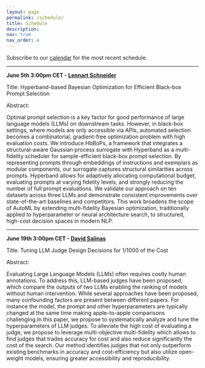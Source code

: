 ```yaml
---
layout: page
permalink: /schedule/
title: Schedule
description: 
nav: true
nav_order: 4
---
```



Subscribe to our [calendar](https://calendar.google.com/calendar/u/2?cid=YXV0b21sc2VtaW5hckBnbWFpbC5jb20) for the most recent schedule.




---------

**June 5th 3:00pm CET - [Lennart Schneider](https://www.slds.stat.uni-muenchen.de/people/schneider/)**

Title:  Hyperband-based Bayesian Optimization for Efficient Black-box Prompt Selection

Abstract: 

Optimal prompt selection is a key factor for good performance of large language models (LLMs) on downstream tasks. However, in black-box settings, where models are only accessible via APIs, automated selection becomes a combinatorial, gradient-free optimization problem with high evaluation costs. We introduce HbBoPs, a framework that integrates a structural-aware Gaussian process surrogate with Hyperband as a multi-fidelity scheduler for sample-efficient black-box prompt selection. By representing prompts through embeddings of instructions and exemplars as modular components, our surrogate captures structural similarities across prompts. Hyperband allows for adaptively allocating computational budget, evaluating prompts at varying fidelity levels, and strongly reducing the number of full prompt evaluations. We validate our approach on ten datasets across three LLMs and demonstrate consistent improvements over state-of-the-art baselines and competitors. This work broadens the scope of AutoML by extending multi-fidelity Bayesian optimization, traditionally applied to hyperparameter or neural architecture search, to structured, high-cost decision spaces in modern NLP.


---------

**June 19th 3:00pm CET - [David Salinas](https://geoalgo.github.io/)**

Title:  Tuning LLM Judge Design Decisions for 1/1000 of the Cost

Abstract: 

Evaluating Large Language Models (LLMs) often requires costly human annotations. To address this, LLM-based judges have been proposed, which compare the outputs of two LLMs enabling the ranking of models without human intervention. While several approaches have been proposed, many confounding factors are present between different papers. For instance the model, the prompt and other hyperparameters are typically changed at the same time making apple-to-apple comparisons challenging.In this paper, we propose to systematically analyze and tune the hyperparameters of LLM judges. To alleviate the high cost of evaluating a judge, we propose to leverage multi-objective multi-fidelity which allows to find judges that trades accuracy for cost and also reduce significantly the cost of the search. Our method identifies judges that not only outperform existing benchmarks in accuracy and cost-efficiency but also utilize open-weight models, ensuring greater accessibility and reproducibility.

